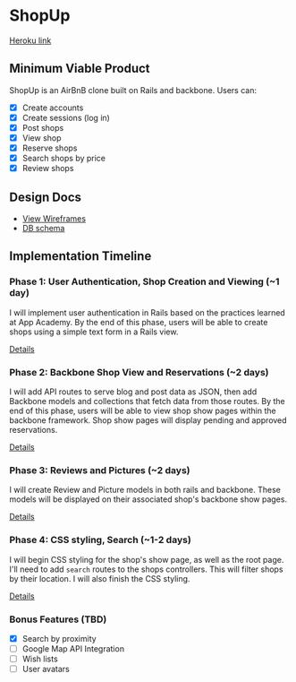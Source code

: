 # ShopUp

[Heroku link][heroku]

[heroku]: http://shopupshopup.herokuapp.com

## Minimum Viable Product
ShopUp is an AirBnB clone built on Rails and backbone. Users can:

- [x] Create accounts
- [x] Create sessions (log in)
- [x] Post shops
- [x] View shop
- [x] Reserve shops
- [x] Search shops by price
- [x] Review shops

## Design Docs
* [View Wireframes][views]
* [DB schema][schema]

[views]: ./docs/views.md
[schema]: ./docs/schema.md

## Implementation Timeline

### Phase 1: User Authentication, Shop Creation and Viewing (~1 day)
I will implement user authentication in Rails based on the practices learned at
App Academy. By the end of this phase, users will be able to create shops using
a simple text form in a Rails view.

[Details][phase-one]

### Phase 2: Backbone Shop View and Reservations (~2 days)
I will add API routes to serve blog and post data as JSON, then add Backbone
models and collections that fetch data from those routes. By the end of this
phase, users will be able to view shop show pages within the backbone framework.
Shop show pages will display pending and approved reservations.

[Details][phase-two]

### Phase 3: Reviews and Pictures (~2 days)
I will create Review and Picture models in both rails and backbone. These models
will be displayed on their associated shop's backbone show pages.

[Details][phase-three]

### Phase 4: CSS styling, Search (~1-2 days)
I will begin CSS styling for the shop's show page, as well as the root page.
I'll need to add `search` routes to the shops controllers. This will filter
shops by their location. I will also finish the CSS styling.

[Details][phase-four]

### Bonus Features (TBD)
- [x] Search by proximity
- [ ] Google Map API Integration
- [ ]	Wish lists
- [ ] User avatars

[phase-one]: ./docs/phases/phase1.md
[phase-two]: ./docs/phases/phase2.md
[phase-three]: ./docs/phases/phase3.md
[phase-four]: ./docs/phases/phase4.md
[phase-five]: ./docs/phases/phase5.md
